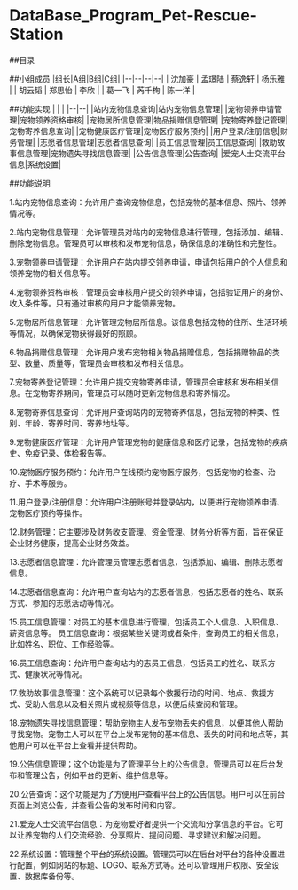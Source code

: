 # DataBase_Program_Pet-Rescue-Station

##目录


##小组成员
|组长|A组|B组|C组|
|--|--|--|--|
| 沈加豪 | 孟璟陆 | 蔡逸轩 | 杨乐雅 |
         | 胡云韬 | 郑思怡 | 李欣 |
         | 葛一飞 | 芮千栒 | 陈一洋 |


##功能实现
|  |  |
|--|--|
|站内宠物信息查询|站内宠物信息管理|
|宠物领养申请管理|宠物领养资格审核|
|宠物居所信息管理|物品捐赠信息管理|
|宠物寄养登记管理|宠物寄养信息查询|
|宠物健康医疗管理|宠物医疗服务预约|
|用户登录/注册信息|财务管理|
|志愿者信息管理|志愿者信息查询|
|员工信息管理|员工信息查询|
|救助故事信息管理|宠物遗失寻找信息管理|
|公告信息管理|公告查询|
|爱宠人士交流平台信息|系统设置|

##功能说明

1.站内宠物信息查询：允许用户查询宠物信息，包括宠物的基本信息、照片、领养情况等。

2.站内宠物信息管理：允许管理员对站内的宠物信息进行管理，包括添加、编辑、删除宠物信息。管理员可以审核和发布宠物信息，确保信息的准确性和完整性。

3.宠物领养申请管理：允许用户在站内提交领养申请，申请包括用户的个人信息和领养宠物的相关信息等。

4.宠物领养资格审核：管理员会审核用户提交的领养申请，包括验证用户的身份、收入条件等。只有通过审核的用户才能领养宠物。

5.宠物居所信息管理：允许管理宠物居所信息。该信息包括宠物的住所、生活环境等情况，以确保宠物获得最好的照顾。

6.物品捐赠信息管理：允许用户发布宠物相关物品捐赠信息，包括捐赠物品的类型、数量、质量等，管理员会审核和发布相关信息。

7.宠物寄养登记管理：允许用户提交宠物寄养申请，管理员会审核和发布相关信息。在宠物寄养期间，管理员可以随时更新宠物信息和寄养情况。

8.宠物寄养信息查询：允许用户查询站内的宠物寄养信息，包括宠物的种类、性别、年龄、寄养时间、寄养地址等。

9.宠物健康医疗管理：允许用户管理宠物的健康信息和医疗记录，包括宠物的疾病史、免疫记录、体检报告等。

10.宠物医疗服务预约：允许用户在线预约宠物医疗服务，包括宠物的检查、治疗、手术等服务。

11.用户登录/注册信息：允许用户注册账号并登录站内，以便进行宠物领养申请、宠物医疗预约等操作。

12.财务管理：它主要涉及财务收支管理、资金管理、财务分析等方面，旨在保证企业财务健康，提高企业财务效益。

13.志愿者信息管理：允许管理员管理志愿者信息，包括添加、编辑、删除志愿者信息。

14.志愿者信息查询：允许用户查询站内的志愿者信息，包括志愿者的姓名、联系方式、参加的志愿活动等情况。

15.员工信息管理：对员工的基本信息进行管理，包括员工个人信息、入职信息、薪资信息等。
员工信息查询：根据某些关键词或者条件，查询员工的相关信息，比如姓名、职位、工作经验等。

16.员工信息查询：允许用户查询站内的志员工信息，包括员工的姓名、联系方式、健康状况等情况。

17.救助故事信息管理：这个系统可以记录每个救援行动的时间、地点、救援方式、受助人信息以及相关照片或视频等信息，以便后续查阅和管理。

18.宠物遗失寻找信息管理：帮助宠物主人发布宠物丢失的信息，以便其他人帮助寻找宠物。宠物主人可以在平台上发布宠物的基本信息、丢失的时间和地点等，其他用户可以在平台上查看并提供帮助。

19.公告信息管理；这个功能是为了管理平台上的公告信息。管理员可以在后台发布和管理公告，例如平台的更新、维护信息等。

20.公告查询：这个功能是为了方便用户查看平台上的公告信息。用户可以在前台页面上浏览公告，并查看公告的发布时间和内容。

21.爱宠人士交流平台信息：为宠物爱好者提供一个交流和分享信息的平台。它可以让养宠物的人们交流经验、分享照片、提问问题、寻求建议和解决问题。

22.系统设置：管理整个平台的系统设置。管理员可以在后台对平台的各种设置进行配置，例如网站的标题、LOGO、联系方式等。还可以管理用户权限、安全设置、数据库备份等。

